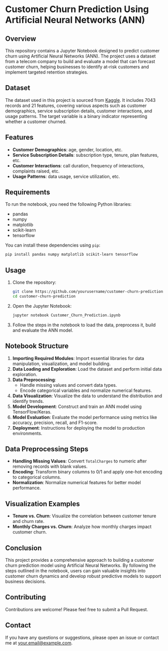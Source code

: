 # Customer Churn Prediction Using Artificial Neural Networks (ANN)

## Overview

This repository contains a Jupyter Notebook designed to predict customer churn using Artificial Neural Networks (ANN). The project uses a dataset from a telecom company to build and evaluate a model that can forecast customer churn, helping businesses to identify at-risk customers and implement targeted retention strategies.

## Dataset

The dataset used in this project is sourced from [Kaggle](https://www.kaggle.com/datasets/blastchar/telco-customer-churn). It includes 7043 records and 21 features, covering various aspects such as customer demographics, service subscription details, customer interactions, and usage patterns. The target variable is a binary indicator representing whether a customer churned.

## Features

- **Customer Demographics**: age, gender, location, etc.
- **Service Subscription Details**: subscription type, tenure, plan features, etc.
- **Customer Interactions**: call duration, frequency of interactions, complaints raised, etc.
- **Usage Patterns**: data usage, service utilization, etc.

## Requirements

To run the notebook, you need the following Python libraries:

- pandas
- numpy
- matplotlib
- scikit-learn
- tensorflow

You can install these dependencies using `pip`:

```sh
pip install pandas numpy matplotlib scikit-learn tensorflow
```

## Usage

1. Clone the repository:
   ```sh
   git clone https://github.com/yourusername/customer-churn-prediction.git
   cd customer-churn-prediction
   ```

2. Open the Jupyter Notebook:
   ```sh
   jupyter notebook Customer_Churn_Prediction.ipynb
   ```

3. Follow the steps in the notebook to load the data, preprocess it, build and evaluate the ANN model.

## Notebook Structure

1. **Importing Required Modules**: Import essential libraries for data manipulation, visualization, and model building.
2. **Data Loading and Exploration**: Load the dataset and perform initial data exploration.
3. **Data Preprocessing**:
    - Handle missing values and convert data types.
    - Encode categorical variables and normalize numerical features.
4. **Data Visualization**: Visualize the data to understand the distribution and identify trends.
5. **Model Development**: Construct and train an ANN model using TensorFlow/Keras.
6. **Model Evaluation**: Evaluate the model performance using metrics like accuracy, precision, recall, and F1-score.
7. **Deployment**: Instructions for deploying the model to production environments.

## Data Preprocessing Steps

- **Handling Missing Values**: Convert `TotalCharges` to numeric after removing records with blank values.
- **Encoding**: Transform binary columns to 0/1 and apply one-hot encoding to categorical columns.
- **Normalization**: Normalize numerical features for better model performance.

## Visualization Examples

- **Tenure vs. Churn**: Visualize the correlation between customer tenure and churn rate.
- **Monthly Charges vs. Churn**: Analyze how monthly charges impact customer churn.

## Conclusion

This project provides a comprehensive approach to building a customer churn prediction model using Artificial Neural Networks. By following the steps outlined in the notebook, users can gain valuable insights into customer churn dynamics and develop robust predictive models to support business decisions.

## Contributing

Contributions are welcome! Please feel free to submit a Pull Request.

## Contact

If you have any questions or suggestions, please open an issue or contact me at [your.email@example.com](mailto:omrajeetambe@gmail.com).
